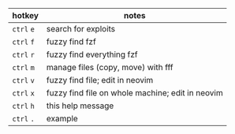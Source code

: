 |hotkey|notes|
|---|---|
| `ctrl` `e` | search for exploits |
| `ctrl` `f` | fuzzy find fzf |
| `ctrl` `r` | fuzzy find everything fzf |
| `ctrl` `m` | manage files (copy, move) with fff |
| `ctrl` `v` | fuzzy find file; edit in neovim |
| `ctrl` `x` | fuzzy find file on whole machine; edit in neovim |
| `ctrl` `h` | this help message |
| `ctrl` `.` | example |

